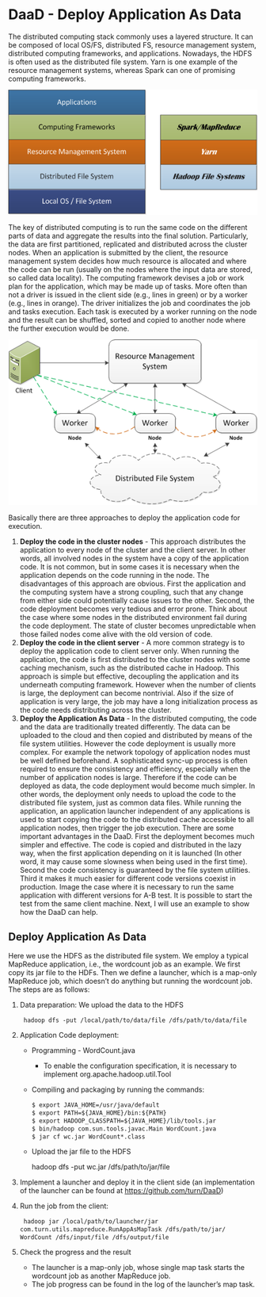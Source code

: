 # DaaD - Deploy Application As Data

The distributed computing stack commonly uses a layered structure. It can be composed of local OS/FS, distributed FS, resource management system, distributed computing frameworks, and applications. Nowadays, the HDFS is often used as the distributed file system. Yarn is one example of the resource management systems, whereas Spark can one of promising computing frameworks. 

<img float="center" src="doc/res/stack.png" width="" height="" border="0" alt="">

The key of distributed computing is to run the same code on the different parts of data and aggregate the results into the final solution. Particularly, the data are first partitioned, replicated and distributed across the cluster nodes. When an application is submitted by the client, the resource management system decides how much resource is allocated and where the code can be run (usually on the nodes where the input data are stored, so called data locality).  The computing framework devises a job or work plan for the application, which may be made up of tasks. More often than not a driver is issued in the client side (e.g., lines in green) or by a worker (e.g., lines in orange). The driver initializes the job and coordinates the job and tasks execution. Each task is executed by a worker running on the node and the result can be shuffled, sorted and copied to another node where the further execution would be done. 

<img float="center" src="doc/res/distributed_computing.png" width="" height="" border="0" alt="">

Basically there are three approaches to deploy the application code for execution.
  
1. **Deploy the code in the cluster nodes** - This approach distributes the application to every node of the cluster and the client server. In other words, all involved nodes in the system have a copy of the application code. It is not common, but in some cases it is necessary when the application depends on the code running in the node. The disadvantages of this approach are obvious. First the application and the computing system have a strong coupling, such that any change from either side could potentially cause issues to the other. Second, the code deployment becomes very tedious and error prone. Think about the case where some nodes in the distributed environment fail during the code deployment. The state of cluster becomes unpredictable when those failed nodes come alive with the old version of code. 
2. **Deploy the code in the client server** - A more common strategy is to deploy the application code to client server only. When running the application, the code is first distributed to the cluster nodes with some caching mechanism, such as the distributed cache in Hadoop. This approach is simple but effective, decoupling the application and its underneath computing framework. However when the number of clients is large, the deployment can become nontrivial. Also if the size of application is very large, the job may have a long initialization process as the code needs distributing across the cluster. 
3. **Deploy the Application As Data** - In the distributed computing, the code and the data are traditionally treated differently. The data can be uploaded to the cloud and then copied and distributed by means of the file system utilities. However the code deployment is usually more complex. For example the network topology of application nodes must be well defined beforehand. A sophisticated sync-up process is often required to ensure the consistency and efficiency, especially when the number of application nodes is large. Therefore if the code can be deployed as data, the code deployment would become much simpler. In other words, the deployment only needs to upload the code to the distributed file system, just as common data files. While running the application, an application launcher independent of any applications is used to start copying the code to the distributed cache accessible to all application nodes, then trigger the job execution. There are some important advantages in the DaaD. First the deployment becomes much simpler and effective. The code is copied and distributed in the lazy way, when the first application depending on it is launched (In other word, it may cause some slowness when being used in the first time). Second the code consistency is guaranteed by the file system utilities. Third it makes it much easier for different code versions coexist in production. Image the case where it is necessary to run the same application with different versions for A-B test. It is possible to start the test from the same client machine. Next, I will use an example to show how the DaaD can help. 


## Deploy Application As Data

Here we use the HDFS as the distributed file system. We employ a typical MapReduce application, i.e., the wordcount job as an example.  We first copy its jar file to the HDFs. Then we define a launcher, which is a map-only MapReduce job, which doesn’t do anything but running the wordcount job. The steps are as follows:

1. Data preparation: We upload the data to the HDFS

		hadoop dfs -put /local/path/to/data/file /dfs/path/to/data/file

2. Application Code deployment: 
	* Programming - WordCount.java
		- To enable the configuration specification, it is necessary to implement org.apache.hadoop.util.Tool
	* Compiling and packaging by running the commands: 

		```
		$ export JAVA_HOME=/usr/java/default
		$ export PATH=${JAVA_HOME}/bin:${PATH}
		$ export HADOOP_CLASSPATH=${JAVA_HOME}/lib/tools.jar
		$ bin/hadoop com.sun.tools.javac.Main WordCount.java
		$ jar cf wc.jar WordCount*.class
		```
	* Upload the jar file to the HDFS

		hadoop dfs -put wc.jar /dfs/path/to/jar/file
		
3. Implement a launcher and deploy it in the client side (an implementation of the launcher can be found at https://github.com/turn/DaaD) 

4. Run the job from the client:

		hadoop jar /local/path/to/launcher/jar com.turn.utils.mapreduce.RunAppAsMapTask /dfs/path/to/jar/ WordCount /dfs/input/file /dfs/output/file

5. Check the progress and the result 
	* The launcher is a map-only job, whose single map task starts the wordcount job as another MapReduce job. 
	* 	The job progress can be found in the log of the launcher’s map task.
